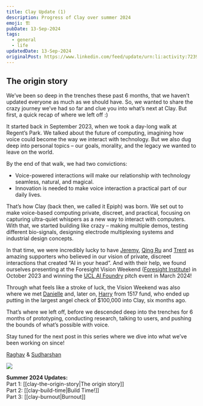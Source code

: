 ```yaml
---
title: Clay Update (1)
description: Progress of Clay over summer 2024
emoji: 🏗
pubDate: 13-Sep-2024
tags:
  - general
  - life
updatedDate: 13-Sep-2024
originalPost: https://www.linkedin.com/feed/update/urn:li:activity:7239935778724671489/?actorCompanyId=100170901
---
```

## The origin story

We’ve been so deep in the trenches these past 6 months, that we haven’t updated everyone as much as we should have. So, we wanted to share the crazy journey we’ve had so far and clue you into what’s next at Clay. But first, a quick recap of where we left off :)  
  
It started back in September 2023, when we took a day-long walk at Regent’s Park. We talked about the future of computing, imagining how voice could become the way we interact with technology. But we also dug deep into personal topics – our goals, morality, and the legacy we wanted to leave on the world.  
  
By the end of that walk, we had two convictions:  
- Voice-powered interactions will make our relationship with technology seamless, natural, and magical.  
- Innovation is needed to make voice interaction a practical part of our daily lives.  
  
That’s how Clay (back then, we called it Epiph) was born. We set out to make voice-based computing private, discreet, and practical, focusing on capturing ultra-quiet whispers as a new way to interact with computers. With that, we started building like crazy – making multiple demos, testing different bio-signals, designing electrode multiplexing systems and industrial design concepts.  
  
In that time, we were incredibly lucky to have [Jeremy](https://www.linkedin.com/in/jeremy-a-sim-00575066/), [Qing Ru](https://www.linkedin.com/in/lim-qing-ru/) and [Trent](http://www.trent.st/) as amazing supporters who believed in our vision of private, discreet interactions that created “AI in your head”. And with their help, we found ourselves presenting at the Foresight Vision Weekend ([Foresight Institute](https://www.linkedin.com/company/foresight-institute/)) in October 2023 and winning the [UCL AI Foundry](https://www.linkedin.com/company/ucl-ai-foundry/) pitch event in March 2024!  
  
Through what feels like a stroke of luck, the Vision Weekend was also where we met [Danielle](https://www.linkedin.com/in/daniellestrachman/) and, later on, [Harry](https://www.linkedin.com/in/harrygandhi/) from 1517 fund, who ended up putting in the largest angel check of $100,000 into Clay, six months ago.  
  
That’s where we left off, before we descended deep into the trenches for 6 months of prototyping, conducting research, talking to users, and pushing the bounds of what’s possible with voice.  
  
Stay tuned for the next post in this series where we dive into what we’ve been working on since!  
  
[Raghav](https://www.linkedin.com/in/raghav-sanagavarapu-b914481b7/) & [Sudharshan](https://www.linkedin.com/in/solderneer/)

![](https://files.solderneer.me/clay-the-origin-story/clay-update-1.jpeg)

**Summer 2024 Updates:**  
Part 1: [[clay-the-origin-story|The origin story]]  
Part 2: [[clay-build-time|Build Time!]]  
Part 3: [[clay-burnout|Burnout]]  